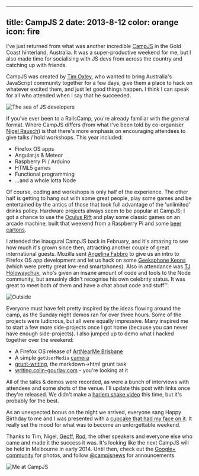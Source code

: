 ----
title: CampJS 2
date: 2013-8-12
color: orange
icon: fire
----

I've just returned from what was another incredible [CampJS](http://campjs.com) in the Gold Coast hinterland, Australia. It was a super-productive weekend for me, but I also made time for socialising with JS devs from across the country and catching up with friends.

CampJS was created by [Tim Oxley](http://twitter.com/secoif), who wanted to bring Australia's JavaScript community together for a few days, give them a place to hack on whatever excited them, and just let good things happen. I think I can speak for all who attended when I say that he succeeded.

![The sea of JS developers](/images/sea-of-coders-at-campjs.jpg)

If you've ever been to a RailsCamp, you're already familiar with the general format. Where CampJS differs (from what I've been told by co-organiser [Nigel Rausch](https://twitter.com/nr99)) is that there's more emphasis on encouraging attendees to give talks / hold workshops. This year included:

* Firefox OS apps
* Angular.js & Meteor
* Raspberry Pi / Arduino
* HTML5 games
* Functional programming
* ...and a whole lotta Node

Of course, coding and workshops is only half of the experience. The other half is getting to hang out with some great people, play some games and be entertained by the antics of those that took full advantage of the 'unlimited' drinks policy. Hardware projects always seem to be popular at CampJS; I got a chance to use the [Oculus Rift](http://www.oculusvr.com) and play some classic games on an arcade machine, built that weekend from a Raspberry Pi and some [beer cartons](http://d3j5vwomefv46c.cloudfront.net/photos/large/798855230.jpg?1376191839).

I attended the inaugural CampJS back in February, and it's amazing to see how much it's grown since then, attracting another couple of great international guests. Mozilla sent [Angelina Fabbro](http://twitter.com/angelinamagnum) to give us an intro to Firefox OS app development and let us hack on some [Geeksphone Keons](http://www.geeksphone.com/) (which were pretty great low-end smartphones). Also in attendance was [TJ Holowaychuk](https://twitter.com/tjholowaychuk/), who's given an insane amount of code and tools to the Node community, but amusinly didn't recognise his own celebrity status. It was great to meet both of them and have a chat about code and stuff&trade;.

![Outside](/images/outside-at-campjs.jpg)

Everyone must have felt pretty inspired by the ideas flowing around the camp, as the Sunday night demos ran for over three hours. Some of the projects were ludicrous, but all were equally impressive. Many inspired me to start a few more side-projects once I got home (because you can never have enough side-projects). I also jumped up to demo what I hacked together over the weekend:

* A Firefox OS release of [ArtNearMe Brisbane](https://marketplace.firefox.com/app/anm-brisbane/)
* A simple `getUserMedia` [camera](http://colin-gourlay.com/camera/)
* [grunt-writing](https://npmjs.org/package/grunt-writing), the markdown&rarr;html grunt task
* [writing.colin-gourlay.com](http://writing.colin-gourlay.com) - you're looking at it

All of the talks & demos were recorded, as were a bunch of interviews with attendees and some shots of the venue. I'll update this post with links once they're released. We didn't make a [harlem shake video](http://www.youtube.com/watch?v=NUwp1L5_kc8) this time, but it's probably for the best.

As an unexpected bonus on the night we arrived, everyone sang Happy Birthday to me and I was presented with a [cupcake that had my face on it](https://twitter.com/collypops/status/366792479980257280). It really set the mood for what was to become an unforgettable weekend.

Thanks to Tim, Nigel, [Geoff](https://twitter.com/geoffreyd), [Rod](https://twitter.com/rvagg), the other speakers and everyone else who came and made it the success it was. It's looking like the next CampJS will be held in Melbourne in early 2014. Until then, check out the [Google+ community](https://plus.google.com/communities/106906604683614333625) for photos, and follow [@campjsnews](http://twitter.com/campjsnews) for announcements.

![Me at CampJS](/images/bat-onesie-at-campjs.jpg)